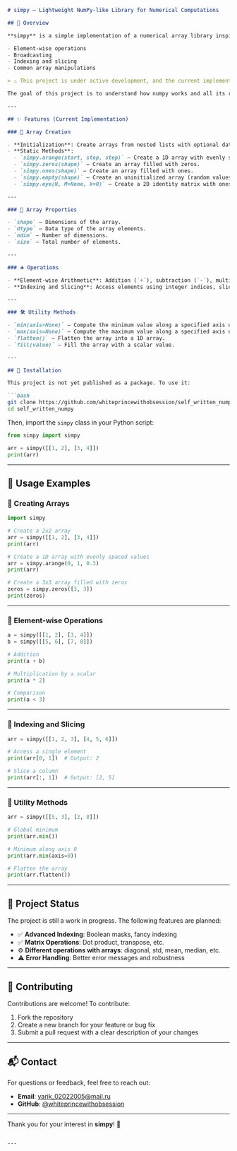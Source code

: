 ```markdown
# simpy — Lightweight NumPy-like Library for Numerical Computations

## 📌 Overview

**simpy** is a simple implementation of a numerical array library inspired by **NumPy**. It provides basic functionality for working with multi-dimensional arrays, including:

- Element-wise operations  
- Broadcasting  
- Indexing and slicing  
- Common array manipulations

> ⚠️ This project is under active development, and the current implementation is not complete.

The goal of this project is to understand how numpy works and all its related methods, functions and properties.

---

## ✨ Features (Current Implementation)

### 🧱 Array Creation

- **Initialization**: Create arrays from nested lists with optional data type enforcement (`int`, `float`, or `bool`).
- **Static Methods**:
  - `simpy.arange(start, stop, step)` — Create a 1D array with evenly spaced values.
  - `simpy.zeros(shape)` — Create an array filled with zeros.
  - `simpy.ones(shape)` — Create an array filled with ones.
  - `simpy.empty(shape)` — Create an uninitialized array (random values).
  - `simpy.eye(N, M=None, k=0)` — Create a 2D identity matrix with ones on the diagonal.

---

### 📐 Array Properties

- `shape` — Dimensions of the array.
- `dtype` — Data type of the array elements.
- `ndim` — Number of dimensions.
- `size` — Total number of elements.

---

### ➕ Operations

- **Element-wise Arithmetic**: Addition (`+`), subtraction (`-`), multiplication (`*`), division (`/`), and comparison operators (`==`, `!=`, `<`, `<=`, `>`, `>=`) with broadcasting support.
- **Indexing and Slicing**: Access elements using integer indices, slices, or tuples.

---

### 🛠️ Utility Methods

- `min(axis=None)` — Compute the minimum value along a specified axis or globally.
- `max(axis=None)` — Compute the maximum value along a specified axis or globally.
- `flatten()` — Flatten the array into a 1D array.
- `fill(value)` — Fill the array with a scalar value.

---

## 🧪 Installation

This project is not yet published as a package. To use it:

```bash
git clone https://github.com/whiteprincewithobsession/self_written_numpy.git
cd self_written_numpy
```

Then, import the `simpy` class in your Python script:

```python
from simpy import simpy

arr = simpy([[1, 2], [3, 4]])
print(arr)
```

---

## 🧾 Usage Examples

### 🔸 Creating Arrays

```python
import simpy

# Create a 2x2 array
arr = simpy([[1, 2], [3, 4]])
print(arr)

# Create a 1D array with evenly spaced values
arr = simpy.arange(0, 1, 0.3)
print(arr)

# Create a 3x3 array filled with zeros
zeros = simpy.zeros([3, 3])
print(zeros)
```

---

### 🔸 Element-wise Operations

```python
a = simpy([[1, 2], [3, 4]])
b = simpy([[5, 6], [7, 8]])

# Addition
print(a + b)

# Multiplication by a scalar
print(a * 2)

# Comparison
print(a < 3)
```

---

### 🔸 Indexing and Slicing

```python
arr = simpy([[1, 2, 3], [4, 5, 6]])

# Access a single element
print(arr[0, 1])  # Output: 2

# Slice a column
print(arr[:, 1])  # Output: [2, 5]
```

---

### 🔸 Utility Methods

```python
arr = simpy([[5, 3], [2, 8]])

# Global minimum
print(arr.min())

# Minimum along axis 0
print(arr.min(axis=0))

# Flatten the array
print(arr.flatten())
```

---

## 🚧 Project Status

The project is still a work in progress. The following features are planned:

- ✅ **Advanced Indexing**: Boolean masks, fancy indexing
- ✅ **Matrix Operations**: Dot product, transpose, etc.
- ⚙️ **Different operations with arrays**: diagonal, std, mean, median, etc.
- ⚠️ **Error Handling**: Better error messages and robustness

---

## 🤝 Contributing

Contributions are welcome! To contribute:

1. Fork the repository
2. Create a new branch for your feature or bug fix
3. Submit a pull request with a clear description of your changes

---

## 📬 Contact

For questions or feedback, feel free to reach out:

- **Email**: yarik_02022005@mail.ru  
- **GitHub**: [@whiteprincewithobsession](https://github.com/whiteprincewithobsession)

---

Thank you for your interest in **simpy**! 💙
```

---

